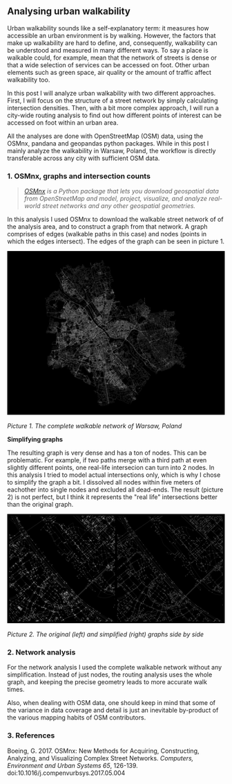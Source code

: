 ## Analysing urban walkability

Urban walkability sounds like a self-explanatory term: it measures how accessible an urban environment is by walking. However, the factors that make up walkability are hard to define, and, consequently, walkability can be understood and measured in many different ways. To say a place is walkable could, for example, mean that the network of streets is dense or that a wide selection of services can be accessed on foot. Other urban elements such as green space, air quality or the amount of traffic affect walkability too.

In this post I will analyze urban walkability with two different approaches. First, I will focus on the structure of a street network by simply calculating intersection densities. Then, with a bit more complex approach, I will run a city-wide routing analysis to find out how different points of interest can be accessed on foot within an urban area.

All the analyses are done with OpenStreetMap (OSM) data, using the OSMnx, pandana and geopandas python packages. While in this post I mainly analyze the walkability in Warsaw, Poland, the workflow is directly transferable across any city with sufficient OSM data.


### 1. OSMnx, graphs and intersection counts

>*[OSMnx](https://osmnx.readthedocs.io/en/stable/) is a Python package that lets you download geospatial data from OpenStreetMap and model, project, visualize, and analyze real-world street networks and any other geospatial geometries.* 

In this analysis I used OSMnx to download the walkable street network of of the analysis area, and to construct a graph from that network. A graph comprises of edges (walkable paths in this case) and nodes (points in which the edges intersect). The edges of the graph can be seen in picture 1.


![Graph overview](docs/graph_overview.png)

*Picture 1. The complete walkable network of Warsaw, Poland*

**Simplifying graphs**

The resulting graph is very dense and has a ton of nodes. This can be problematic. For example, if two paths merge with a third path at even slightly different points, one real-life intersecion can turn into 2 nodes. In this analysis I tried to model actual intersections only, which is why I chose to simplify the graph a bit. I dissolved all nodes within five meters of eachother into single nodes and excluded all dead-ends. The result (picture 2) is not perfect, but I think it represents the "real life" intersections better than the original graph.

![Graph comparison](docs/graph_comparison.png)

*Picture 2. The original (left) and simplified (right) graphs side by side*

### 2. Network analysis

For the network analysis I used the complete walkable network without any simplification. Instead of just nodes, the routing analysis uses the whole graph, and keeping the precise geometry leads to more accurate walk times.


Also, when dealing with OSM data, one should keep in mind that some of the variance in data coverage and detail is just an inevitable by-product of the various mapping habits of OSM contributors.


### 3. References

Boeing, G. 2017. OSMnx: New Methods for Acquiring, Constructing, Analyzing, and Visualizing Complex Street Networks. *Computers, Environment and Urban Systems 65*, 126-139. doi:10.1016/j.compenvurbsys.2017.05.004



